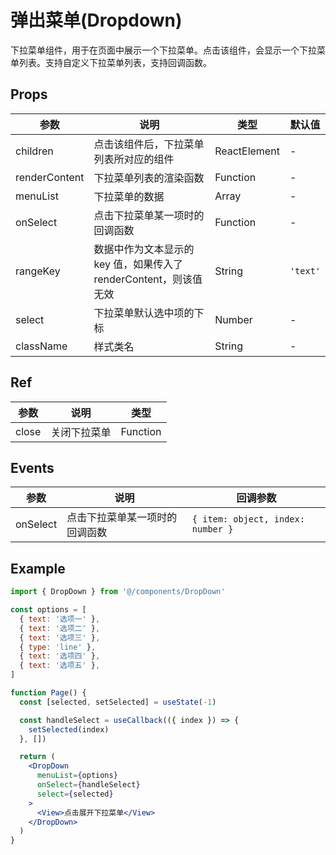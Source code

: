 # 弹出菜单(Dropdown)

下拉菜单组件，用于在页面中展示一个下拉菜单。点击该组件，会显示一个下拉菜单列表。支持自定义下拉菜单列表，支持回调函数。

## Props

| 参数 | 说明 | 类型 | 默认值 |
| --- | --- | --- | --- |
| children | 点击该组件后，下拉菜单列表所对应的组件 | ReactElement | - |
| renderContent | 下拉菜单列表的渲染函数 | Function | - |
| menuList | 下拉菜单的数据 | Array | - |
| onSelect | 点击下拉菜单某一项时的回调函数 | Function | - |
| rangeKey | 数据中作为文本显示的 key 值，如果传入了 renderContent，则该值无效 | String | `'text'` |
| select | 下拉菜单默认选中项的下标 | Number | - |
| className | 样式类名 | String | - |

## Ref

| 参数 | 说明 | 类型 |
| --- | --- | --- |
| close | 关闭下拉菜单 | Function |

## Events

| 参数 | 说明 | 回调参数 |
| --- | --- | --- |
| onSelect | 点击下拉菜单某一项时的回调函数 | `{ item: object, index: number }` |

## Example

```jsx
import { DropDown } from '@/components/DropDown'

const options = [
  { text: '选项一' },
  { text: '选项二' },
  { text: '选项三' },
  { type: 'line' },
  { text: '选项四' },
  { text: '选项五' },
]

function Page() {
  const [selected, setSelected] = useState(-1)

  const handleSelect = useCallback(({ index }) => {
    setSelected(index)
  }, [])

  return (
    <DropDown
      menuList={options}
      onSelect={handleSelect}
      select={selected}
    >
      <View>点击展开下拉菜单</View>
    </DropDown>
  )
}
```